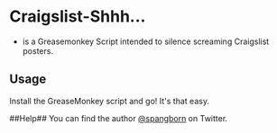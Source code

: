 # Craigslist-Shhh... #
- is a Greasemonkey Script intended to silence screaming Craigslist posters.


## Usage ##

Install the GreaseMonkey script and go! It's that easy.

##Help##
You can find the author [@spangborn](http://twitter.com/spangborn) on Twitter.
